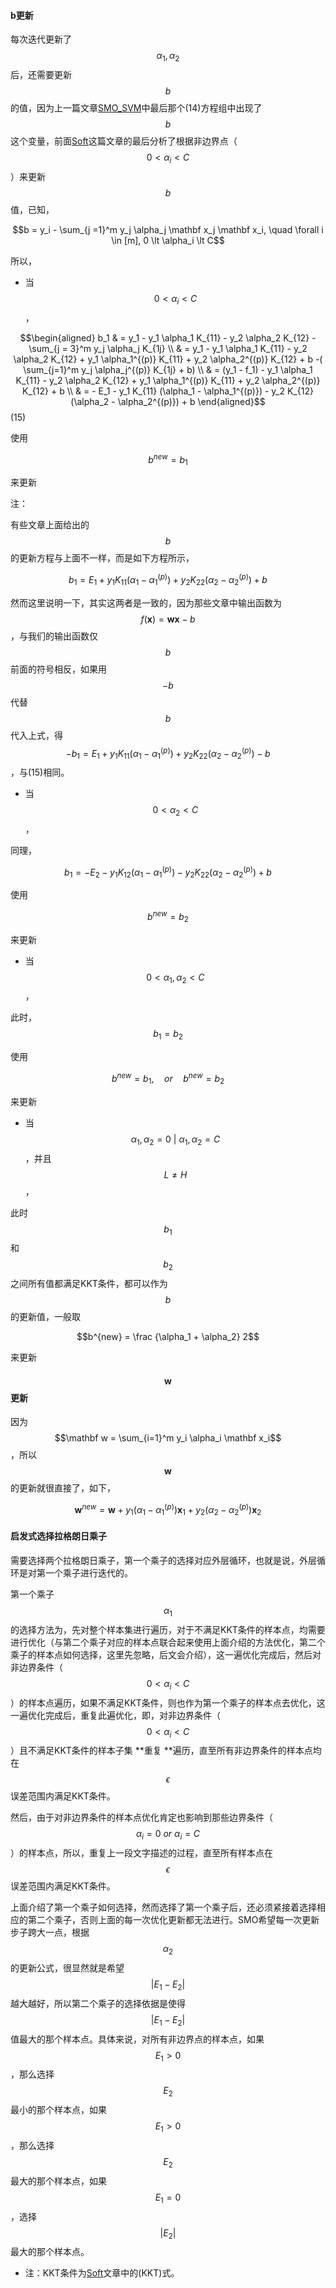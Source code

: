 #### b更新

每次迭代更新了$$\alpha_1, \alpha_2$$ 后，还需要更新$$b$$ 的值，因为上一篇文章[SMO\_SVM](/svm/smosvm.md)中最后那个\(14\)方程组中出现了$$b$$ 这个变量，前面[Soft](/svm/smo.md)这篇文章的最后分析了根据非边界点（$$0 \lt \alpha_i \lt C$$ ）来更新$$b$$ 值，已知，

$$b = y_i - \sum_{j =1}^m y_j \alpha_j \mathbf x_j \mathbf x_i, \quad \forall i \in [m], 0 \lt \alpha_i \lt C$$

所以，

* 当$$0 \lt \alpha_i \lt C$$，

$$\begin{aligned} b_1 & = y_1 - y_1 \alpha_1 K_{11} - y_2 \alpha_2 K_{12} - \sum_{j = 3}^m y_j \alpha_j K_{1j} \\ & = y_1 - y_1 \alpha_1 K_{11} - y_2 \alpha_2 K_{12} +  y_1 \alpha_1^{(p)} K_{11} + y_2 \alpha_2^{(p)} K_{12} + b -( \sum_{j=1}^m y_j \alpha_j^{(p)} K_{1j} + b) \\ & = (y_1 - f_1) - y_1 \alpha_1 K_{11} - y_2 \alpha_2 K_{12} +  y_1 \alpha_1^{(p)} K_{11} + y_2 \alpha_2^{(p)} K_{12} + b \\ & = - E_1 - y_1 K_{11} (\alpha_1 - \alpha_1^{(p)}) - y_2 K_{12} (\alpha_2 - \alpha_2^{(p)}) + b \end{aligned}$$        \(15\)

使用

$$b^{new} = b_1$$

来更新

注：

有些文章上面给出的$$b$$ 的更新方程与上面不一样，而是如下方程所示，

$$b_1 = E_1 + y_1 K_{11} (\alpha_1 - \alpha_1^{(p)}) + y_2 K_{22} (\alpha_2 - \alpha_2^{(p)}) + b$$

然而这里说明一下，其实这两者是一致的，因为那些文章中输出函数为$$f(\mathbf x) = \mathbf {wx} - b$$，与我们的输出函数仅$$b$$ 前面的符号相反，如果用$$-b$$ 代替$$b$$ 代入上式，得$$-b_1 = E_1 + y_1 K_{11} (\alpha_1 - \alpha_1^{(p)}) + y_2 K_{22} (\alpha_2 - \alpha_2^{(p)})  - b$$，与\(15\)相同。

* 当$$ 0 \lt \alpha_2 \lt C$$，

同理，

$$b_1 = - E_2 - y_1K_{12}(\alpha_1 - \alpha_1^{(p)}) - y_2 K_{22} (\alpha_2 - \alpha_2^{(p)}) + b$$

使用

$$b^{new} = b_2$$

来更新

* 当$$ 0 \lt \alpha_1, \alpha_2 \lt C$$，

此时，$$b_1 = b_2$$

使用

$$b^{new} = b_1, \quad or \quad b^{new} = b_2$$

来更新

* 当$$\alpha_1 , \alpha_2 = 0 \ | \ \alpha_1, \alpha_2 = C $$，并且$$L \neq H$$，

此时$$b_1$$ 和$$b_2$$ 之间所有值都满足KKT条件，都可以作为$$b$$ 的更新值，一般取

$$b^{new} = \frac {\alpha_1 + \alpha_2} 2$$

来更新

#### $$\mathbf w$$ 更新

因为$$\mathbf w = \sum_{i=1}^m y_i \alpha_i \mathbf x_i$$，所以$$\mathbf w$$ 的更新就很直接了，如下，

$$\mathbf w^{new} = \mathbf w + y_1(\alpha_1 - \alpha_1^{(p)}) \mathbf x_1 + y_2 (\alpha_2 - \alpha_2^{(p)}) \mathbf x_2$$

#### 启发式选择拉格朗日乘子

需要选择两个拉格朗日乘子，第一个乘子的选择对应外层循环，也就是说，外层循环是对第一个乘子进行迭代的。

第一个乘子$$\alpha_1$$ 的选择方法为，先对整个样本集进行遍历，对于不满足KKT条件的样本点，均需要进行优化（与第二个乘子对应的样本点联合起来使用上面介绍的方法优化，第二个乘子的样本点如何选择，这里先忽略，后文会介绍），这一遍优化完成后，然后对非边界条件（$$0 \lt \alpha_i \lt C$$）的样本点遍历，如果不满足KKT条件，则也作为第一个乘子的样本点去优化，这一遍优化完成后，重复此遍优化，即，对非边界条件（$$0 \lt \alpha_i \lt C$$）且不满足KKT条件的样本子集 **重复 **遍历，直至所有非边界条件的样本点均在 $$\epsilon$$ 误差范围内满足KKT条件。

然后，由于对非边界条件的样本点优化肯定也影响到那些边界条件（$$\alpha_i = 0  \ or \ \alpha_i = C$$）的样本点，所以，重复上一段文字描述的过程，直至所有样本点在 $$ \epsilon$$ 误差范围内满足KKT条件。

上面介绍了第一个乘子如何选择，然而选择了第一个乘子后，还必须紧接着选择相应的第二个乘子，否则上面的每一次优化更新都无法进行。SMO希望每一次更新步子跨大一点，根据$$\alpha_2$$ 的更新公式，很显然就是希望$$|E_1 - E_2|$$ 越大越好，所以第二个乘子的选择依据是使得$$|E_1 - E_2|$$ 值最大的那个样本点。具体来说，对所有非边界点的样本点，如果$$E_1 >0$$ ，那么选择$$E_2$$ 最小的那个样本点，如果$$E_1>0$$ ，那么选择$$E_2$$ 最大的那个样本点，如果$$E_1=0$$ ，选择$$|E_2|$$ 最大的那个样本点。

* 注：KKT条件为[Soft](/svm/smo.md)文章中的\(KKT\)式。




